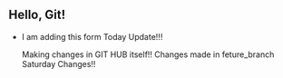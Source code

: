## Hello, Git!

- I am adding this form
  Today Update!!!

  Making changes in GIT HUB itself!!
  Changes made in feture_branch
  Saturday Changes!!
